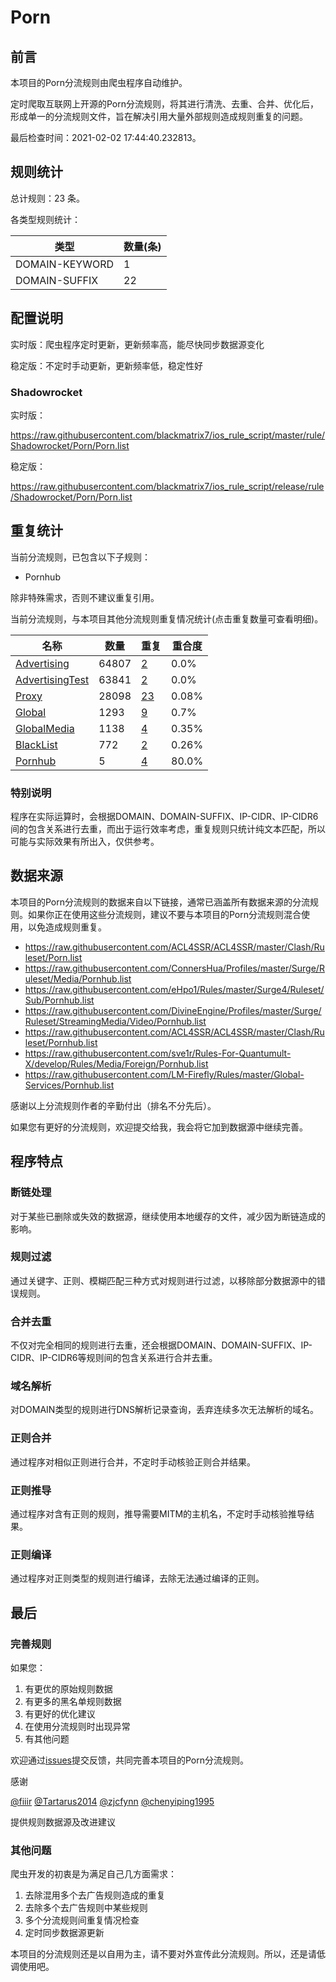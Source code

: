 # Porn

## 前言

本项目的Porn分流规则由爬虫程序自动维护。

定时爬取互联网上开源的Porn分流规则，将其进行清洗、去重、合并、优化后，形成单一的分流规则文件，旨在解决引用大量外部规则造成规则重复的问题。



最后检查时间：2021-02-02 17:44:40.232813。

## 规则统计

总计规则：23 条。

各类型规则统计：

| 类型 | 数量(条) |
| ---- | ---- |
| DOMAIN-KEYWORD | 1 |
| DOMAIN-SUFFIX | 22 |
## 配置说明

实时版：爬虫程序定时更新，更新频率高，能尽快同步数据源变化

稳定版：不定时手动更新，更新频率低，稳定性好

### Shadowrocket 
实时版：

https://raw.githubusercontent.com/blackmatrix7/ios_rule_script/master/rule/Shadowrocket/Porn/Porn.list

稳定版：

https://raw.githubusercontent.com/blackmatrix7/ios_rule_script/release/rule/Shadowrocket/Porn/Porn.list

## 重复统计

当前分流规则，已包含以下子规则：

- Pornhub

除非特殊需求，否则不建议重复引用。


当前分流规则，与本项目其他分流规则重复情况统计(点击重复数量可查看明细)。



| 名称 | 数量 | 重复 | 重合度 |
| ---- | ---- | ---- | ------ |
|  [Advertising](https://github.com/blackmatrix7/ios_rule_script/tree/master/rule/Shadowrocket/Advertising)    | 64807   | [2](https://raw.githubusercontent.com/blackmatrix7/ios_rule_script/master/rule/Shadowrocket/Porn/Porn_Repeat.list)   |   0.0% |
|  [AdvertisingTest](https://github.com/blackmatrix7/ios_rule_script/tree/master/rule/Shadowrocket/AdvertisingTest)    | 63841   | [2](https://raw.githubusercontent.com/blackmatrix7/ios_rule_script/master/rule/Shadowrocket/Porn/Porn_Repeat.list)   |   0.0% |
|  [Proxy](https://github.com/blackmatrix7/ios_rule_script/tree/master/rule/Shadowrocket/Proxy)    | 28098   | [23](https://raw.githubusercontent.com/blackmatrix7/ios_rule_script/master/rule/Shadowrocket/Porn/Porn_Repeat.list)   |   0.08% |
|  [Global](https://github.com/blackmatrix7/ios_rule_script/tree/master/rule/Shadowrocket/Global)    | 1293   | [9](https://raw.githubusercontent.com/blackmatrix7/ios_rule_script/master/rule/Shadowrocket/Porn/Porn_Repeat.list)   |   0.7% |
|  [GlobalMedia](https://github.com/blackmatrix7/ios_rule_script/tree/master/rule/Shadowrocket/GlobalMedia)    | 1138   | [4](https://raw.githubusercontent.com/blackmatrix7/ios_rule_script/master/rule/Shadowrocket/Porn/Porn_Repeat.list)   |   0.35% |
|  [BlackList](https://github.com/blackmatrix7/ios_rule_script/tree/master/rule/Shadowrocket/BlackList)    | 772   | [2](https://raw.githubusercontent.com/blackmatrix7/ios_rule_script/master/rule/Shadowrocket/Porn/Porn_Repeat.list)   |   0.26% |
|  [Pornhub](https://github.com/blackmatrix7/ios_rule_script/tree/master/rule/Shadowrocket/Pornhub)    | 5   | [4](https://raw.githubusercontent.com/blackmatrix7/ios_rule_script/master/rule/Shadowrocket/Porn/Porn_Repeat.list)   |   80.0% |
### 特别说明
程序在实际运算时，会根据DOMAIN、DOMAIN-SUFFIX、IP-CIDR、IP-CIDR6间的包含关系进行去重，而出于运行效率考虑，重复规则只统计纯文本匹配，所以可能与实际效果有所出入，仅供参考。

## 数据来源

本项目的Porn分流规则的数据来自以下链接，通常已涵盖所有数据来源的分流规则。如果你正在使用这些分流规则，建议不要与本项目的Porn分流规则混合使用，以免造成规则重复。

- https://raw.githubusercontent.com/ACL4SSR/ACL4SSR/master/Clash/Ruleset/Porn.list
- https://raw.githubusercontent.com/ConnersHua/Profiles/master/Surge/Ruleset/Media/Pornhub.list
- https://raw.githubusercontent.com/eHpo1/Rules/master/Surge4/Ruleset/Sub/Pornhub.list
- https://raw.githubusercontent.com/DivineEngine/Profiles/master/Surge/Ruleset/StreamingMedia/Video/Pornhub.list
- https://raw.githubusercontent.com/ACL4SSR/ACL4SSR/master/Clash/Ruleset/Pornhub.list
- https://raw.githubusercontent.com/sve1r/Rules-For-Quantumult-X/develop/Rules/Media/Foreign/Pornhub.list
- https://raw.githubusercontent.com/LM-Firefly/Rules/master/Global-Services/Pornhub.list


感谢以上分流规则作者的辛勤付出（排名不分先后）。

如果您有更好的分流规则，欢迎提交给我，我会将它加到数据源中继续完善。

## 程序特点

### 断链处理

对于某些已删除或失效的数据源，继续使用本地缓存的文件，减少因为断链造成的影响。

### 规则过滤

通过关键字、正则、模糊匹配三种方式对规则进行过滤，以移除部分数据源中的错误规则。

### 合并去重

不仅对完全相同的规则进行去重，还会根据DOMAIN、DOMAIN-SUFFIX、IP-CIDR、IP-CIDR6等规则间的包含关系进行合并去重。

### 域名解析

对DOMAIN类型的规则进行DNS解析记录查询，丢弃连续多次无法解析的域名。

### 正则合并

通过程序对相似正则进行合并，不定时手动核验正则合并结果。

### 正则推导

通过程序对含有正则的规则，推导需要MITM的主机名，不定时手动核验推导结果。

### 正则编译

通过程序对正则类型的规则进行编译，去除无法通过编译的正则。

## 最后

### 完善规则

如果您：

1. 有更优的原始规则数据
2. 有更多的黑名单规则数据
3. 有更好的优化建议
4. 在使用分流规则时出现异常
5. 有其他问题

欢迎通过[issues](https://github.com/blackmatrix7/ios_rule_script/issues/new)提交反馈，共同完善本项目的Porn分流规则。

感谢

[@fiiir](https://github.com/fiiir) [@Tartarus2014](https://github.com/Tartarus2014) [@zjcfynn](https://github.com/zjcfynn) [@chenyiping1995](https://github.com/chenyiping1995) 

提供规则数据源及改进建议

### 其他问题

爬虫开发的初衷是为满足自己几方面需求：

1. 去除混用多个去广告规则造成的重复
2. 去除多个去广告规则中某些规则
3. 多个分流规则间重复情况检查
4. 定时同步数据源更新

本项目的分流规则还是以自用为主，请不要对外宣传此分流规则。所以，还是请低调使用吧。